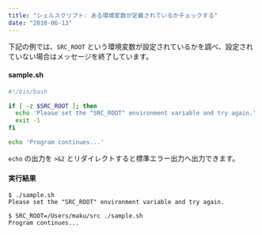 ```yaml
---
title: "シェルスクリプト: ある環境変数が定義されているかチェックする"
date: "2010-06-13"
---
```


下記の例では、`SRC_ROOT` という環境変数が設定されているかを調べ、設定されていない場合はメッセージを終了しています。

#### sample.sh

~~~ bash
#!/bin/bash

if [ -z $SRC_ROOT ]; then
  echo 'Please set the "SRC_ROOT" environment variable and try again.' >&2
  exit -1
fi

echo 'Program continues...'
~~~

<div class="note">
<code>echo</code> の出力を <code>&gt;&amp;2</code> とリダイレクトすると標準エラー出力へ出力できます。
</div>

#### 実行結果

~~~
$ ./sample.sh
Please set the "SRC_ROOT" environment variable and try again.

$ SRC_ROOT=/Users/maku/src ./sample.sh
Program continues...
~~~

